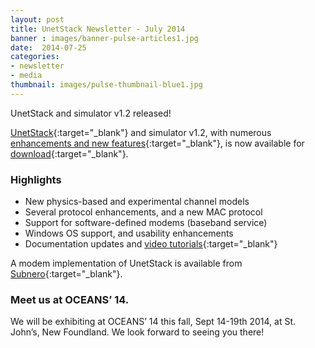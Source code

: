```yaml
---
layout: post
title: UnetStack Newsletter - July 2014
banner : images/banner-pulse-articles1.jpg
date:  2014-07-25
categories:
- newsletter
- media
thumbnail: images/pulse-thumbnail-blue1.jpg
---
```


UnetStack and simulator v1.2 released!

[UnetStack](http://www.unetstack.net){:target="_blank"} and simulator v1.2, with numerous [enhancements and new features](https://www.unetstack.net/relnotes-v1.2.html){:target="_blank"}, is now available for [download](https://www.unetstack.net/downloads.html){:target="_blank"}.

### Highlights

- New physics-based and experimental channel models
- Several protocol enhancements, and a new MAC protocol
- Support for software-defined modems (baseband service)
- Windows OS support, and usability enhancements
- Documentation updates and [video tutorials](http://www.youtube.com/playlist?list=PLnqY-RltGuGUaGXxuCEPpH3BYxTLtfA_2){:target="_blank"}

A modem implementation of UnetStack is available from [Subnero](http://www.subnero.com){:target="_blank"}.
 
### Meet us at OCEANS’ 14.
We will be exhibiting at OCEANS’ 14 this fall, Sept 14-19th 2014, at St. John’s, New Foundland.  We look forward to seeing you there!
